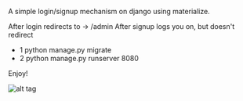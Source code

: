 A simple login/signup mechanism on django using materialize.

After login redirects to -> /admin
After signup logs you on, but doesn't redirect

- 1 python manage.py migrate
- 2 python manage.py runserver 8080

Enjoy!

![alt tag](https://github.com/aqt01/django-materialize-login/blob/master/form.png)



